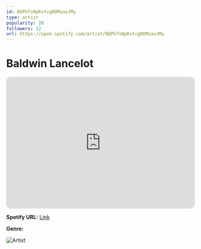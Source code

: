 ```yaml
---
id: 0QPh7sNpKvtcgKDMzaxJMy
type: artist
popularity: 28
followers: 12
url: https://open.spotify.com/artist/0QPh7sNpKvtcgKDMzaxJMy
---
```

# Baldwin Lancelot

<iframe style="border-radius:12px" src="https://open.spotify.com/embed/artist/0QPh7sNpKvtcgKDMzaxJMy" width="100%" height="352" frameBorder="0" allowfullscreen="" allow="autoplay; clipboard-write; encrypted-media; fullscreen; picture-in-picture" loading="lazy"></iframe>

**Spotify URL:** [Link](https://open.spotify.com/artist/0QPh7sNpKvtcgKDMzaxJMy)

**Genre:** 

![Artist](https://i.scdn.co/image/ab67616d0000b273f4a4d681b8e940138695f215)
